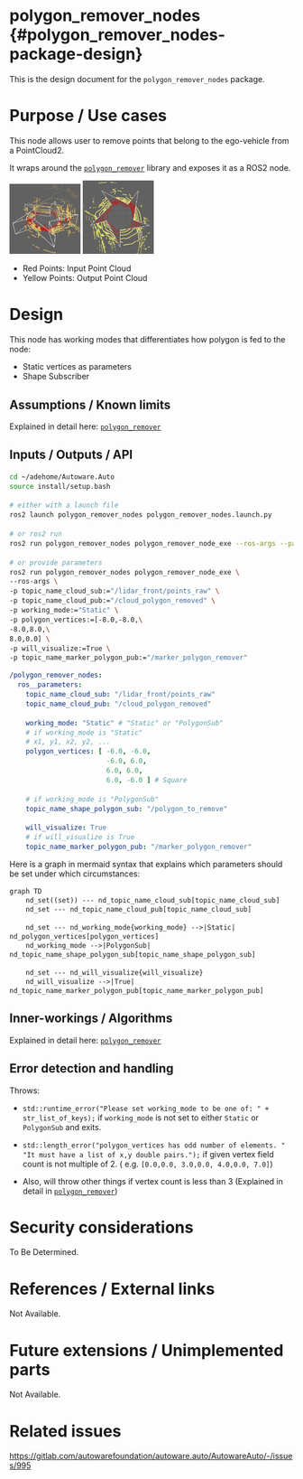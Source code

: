 polygon_remover_nodes {#polygon_remover_nodes-package-design}
===========

This is the design document for the `polygon_remover_nodes` package.

# Purpose / Use cases

<!-- Required -->
<!-- Things to consider:
    - Why did we implement this feature? -->

This node allows user to remove points that belong to the ego-vehicle from a
PointCloud2.

It wraps around
the [`polygon_remover`](/src/perception/filters/polygon_remover/design/polygon_remover-design.md)
library and exposes it as a ROS2 node.

<img src="/src/perception/filters/polygon_remover/design/polygon_remover_perspective.png" width="25%" height="25%">
<img src="/src/perception/filters/polygon_remover/design/polygon_remover_top_down.png" width="25%" height="25%">

- Red Points: Input Point Cloud
- Yellow Points: Output Point Cloud

# Design

<!-- Required -->
<!-- Things to consider:
    - How does it work? -->
This node has working modes that differentiates how polygon is fed to the node:

- Static vertices as parameters
- Shape Subscriber

## Assumptions / Known limits

<!-- Required -->
Explained in detail here:
[`polygon_remover`](/src/perception/filters/polygon_remover/design/polygon_remover-design.md)

## Inputs / Outputs / API

<!-- Required -->
<!-- Things to consider:
    - How do you use the package / API? -->

```bash
cd ~/adehome/Autoware.Auto
source install/setup.bash

# either with a launch file
ros2 launch polygon_remover_nodes polygon_remover_nodes.launch.py

# or ros2 run
ros2 run polygon_remover_nodes polygon_remover_node_exe --ros-args --params-file ~/AutowareAuto/src/perception/filters/polygon_remover_nodes/param/test_params.yaml

# or provide parameters
ros2 run polygon_remover_nodes polygon_remover_node_exe \
--ros-args \
-p topic_name_cloud_sub:="/lidar_front/points_raw" \
-p topic_name_cloud_pub:="/cloud_polygon_removed" \
-p working_mode:="Static" \
-p polygon_vertices:=[-8.0,-8.0,\
-8.0,8.0,\
8.0,0.0] \
-p will_visualize:=True \
-p topic_name_marker_polygon_pub:="/marker_polygon_remover"
```

```yaml
/polygon_remover_nodes:
  ros__parameters:
    topic_name_cloud_sub: "/lidar_front/points_raw"
    topic_name_cloud_pub: "/cloud_polygon_removed"

    working_mode: "Static" # "Static" or "PolygonSub"
    # if working_mode is "Static"
    # x1, y1, x2, y2, ...
    polygon_vertices: [ -6.0, -6.0,
                        -6.0, 6.0,
                        6.0, 6.0,
                        6.0, -6.0 ] # Square

    # if working_mode is "PolygonSub"
    topic_name_shape_polygon_sub: "/polygon_to_remove"

    will_visualize: True
    # if will_visualize is True
    topic_name_marker_polygon_pub: "/marker_polygon_remover"
```

Here is a graph in mermaid syntax that explains which parameters should be set
under which circumstances:

```mermaid
graph TD
    nd_set((set)) --- nd_topic_name_cloud_sub[topic_name_cloud_sub]
    nd_set --- nd_topic_name_cloud_pub[topic_name_cloud_sub]

    nd_set --- nd_working_mode{working_mode} -->|Static| nd_polygon_vertices[polygon_vertices]
    nd_working_mode -->|PolygonSub| nd_topic_name_shape_polygon_sub[topic_name_shape_polygon_sub]

    nd_set --- nd_will_visualize{will_visualize}
    nd_will_visualize -->|True| nd_topic_name_marker_polygon_pub[topic_name_marker_polygon_pub]
```

## Inner-workings / Algorithms

<!-- If applicable -->
Explained in detail here:
[`polygon_remover`](/src/perception/filters/polygon_remover/design/polygon_remover-design.md)

## Error detection and handling

<!-- Required -->
Throws:

- `std::runtime_error("Please set working_mode to be one of: " + str_list_of_keys);`
  if `working_mode` is not set to either `Static` or `PolygonSub` and exits.

- `std::length_error("polygon_vertices has odd number of elements. "
  "It must have a list of x,y double pairs.");`
  if given vertex field count is not multiple of 2. (
  e.g. `[0.0,0.0, 3.0,0.0, 4.0,0.0, 7.0]`)

- Also, will throw other things if vertex count is less than 3
  (Explained in detail in
  [`polygon_remover`](/src/perception/filters/polygon_remover/design/polygon_remover-design.md))

# Security considerations

<!-- Required -->
<!-- Things to consider:
- Spoofing (How do you check for and handle fake input?)
- Tampering (How do you check for and handle tampered input?)
- Repudiation (How are you affected by the actions of external actors?).
- Information Disclosure (Can data leak?).
- Denial of Service (How do you handle spamming?).
- Elevation of Privilege (Do you need to change permission levels during execution?) -->
To Be Determined.

# References / External links

<!-- Optional -->
Not Available.

# Future extensions / Unimplemented parts

<!-- Optional -->
Not Available.

# Related issues

<!-- Required -->
https://gitlab.com/autowarefoundation/autoware.auto/AutowareAuto/-/issues/995
